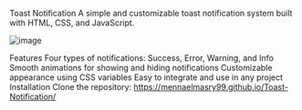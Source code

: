 Toast Notification
A simple and customizable toast notification system built with HTML, CSS, and JavaScript.

![image](https://github.com/user-attachments/assets/eb7fa2de-a821-464f-ab61-d5400699377b)


Features
Four types of notifications: Success, Error, Warning, and Info
Smooth animations for showing and hiding notifications
Customizable appearance using CSS variables
Easy to integrate and use in any project
Installation
Clone the repository:
https://mennaelmasry99.github.io/Toast-Notification/
